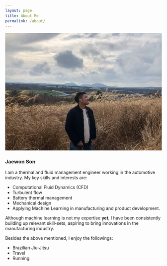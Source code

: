 ```yaml
---
layout: page
title: About Me
permalink: /about/
---
```

![Profile Photo](/images/Profile_Photo.jpg)
### Jaewon Son
I am a thermal and fluid management engineer working in the automotive industry.
My key skills and interests are:
- Computational Fluid Dynamics (CFD)
- Turbulent flow 
- Battery thermal management
- Mechanical design
- Applying Machine Learning in manufacturing and product development.

Although machine learning is not my expertise **yet**, I have been consistently building up relevant skill-sets, aspiring to bring innovations in the manufacturing industry. 

Besides the above mentioned, I enjoy the followings:
- Brazilian Jiu-Jitsu 
- Travel 
- Running.